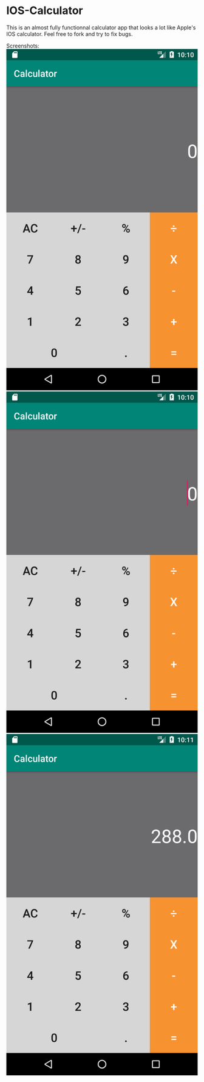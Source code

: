 # IOS-Calculator
This is an almost fully functionnal calculator app that looks a lot like Apple's IOS calculator.
Feel free to fork and try to fix bugs.

Screenshots:
![Image of App](https://github.com/mostefa-laoumir/IOS-Calculator/blob/master/ScreenShots/Screenshot_1574287850.png)
![Image of App](https://github.com/mostefa-laoumir/IOS-Calculator/blob/master/ScreenShots/Screenshot_1574287857.png)
![Image of App](https://github.com/mostefa-laoumir/IOS-Calculator/blob/master/ScreenShots/Screenshot_1574287878.png)

